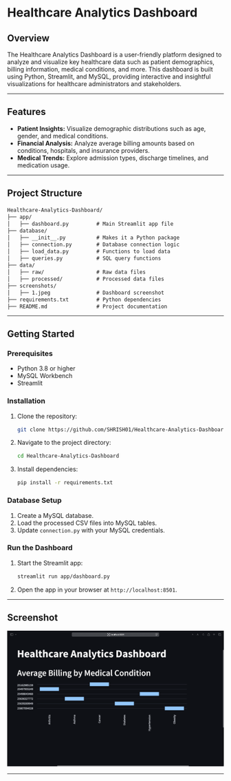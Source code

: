 # Healthcare Analytics Dashboard

## Overview
The Healthcare Analytics Dashboard is a user-friendly platform designed to analyze and visualize key healthcare data such as patient demographics, billing information, medical conditions, and more. This dashboard is built using Python, Streamlit, and MySQL, providing interactive and insightful visualizations for healthcare administrators and stakeholders.

---
  
## Features
- **Patient Insights:** Visualize demographic distributions such as age, gender, and medical conditions.
- **Financial Analysis:** Analyze average billing amounts based on conditions, hospitals, and insurance providers.
- **Medical Trends:** Explore admission types, discharge timelines, and medication usage.

---  
 
## Project Structure 
```plaintext
Healthcare-Analytics-Dashboard/
├── app/
│   ├── dashboard.py         # Main Streamlit app file
├── database/
│   ├── __init__.py          # Makes it a Python package
│   ├── connection.py        # Database connection logic
│   ├── load_data.py         # Functions to load data
│   ├── queries.py           # SQL query functions
├── data/
│   ├── raw/                 # Raw data files
│   ├── processed/           # Processed data files
├── screenshots/
│   ├── 1.jpeg               # Dashboard screenshot
├── requirements.txt         # Python dependencies
├── README.md                # Project documentation
```

---

## Getting Started

### Prerequisites
- Python 3.8 or higher
- MySQL Workbench
- Streamlit

### Installation
1. Clone the repository:
   ```bash
   git clone https://github.com/SHRISH01/Healthcare-Analytics-Dashboard.git
   ```
2. Navigate to the project directory:
   ```bash
   cd Healthcare-Analytics-Dashboard
   ```
3. Install dependencies:
   ```bash
   pip install -r requirements.txt
   ```

### Database Setup
1. Create a MySQL database.
2. Load the processed CSV files into MySQL tables.
3. Update `connection.py` with your MySQL credentials.

### Run the Dashboard
1. Start the Streamlit app:
   ```bash
   streamlit run app/dashboard.py
   ```
2. Open the app in your browser at `http://localhost:8501`.

---

## Screenshot
![Dashboard Screenshot](screenshots/1.jpeg)

---
